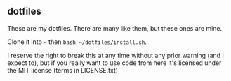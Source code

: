 dotfiles
-----

These are my dotfiles. There are many like them, but these ones are mine.

Clone it into `~` then `bash ~/dotfiles/install.sh`.

I reserve the right to break this at any time without any prior warning (and I expect to), but if you really want to use code from here it's licensed under the MIT license (terms in LICENSE.txt)
